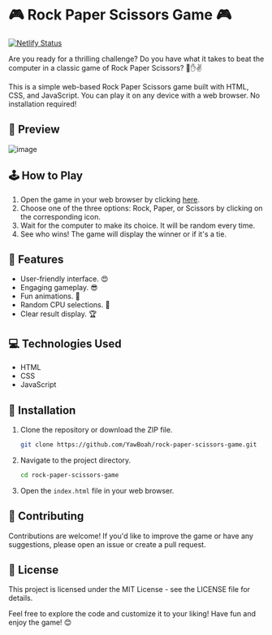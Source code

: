 # 🎮 Rock Paper Scissors Game 🎮
[![Netlify Status](https://api.netlify.com/api/v1/badges/cb92efa6-2cae-4d74-a8b2-0fbcf278ee8b/deploy-status)](https://app.netlify.com/sites/rpscissgame/deploys)

Are you ready for a thrilling challenge? Do you have what it takes to beat the computer in a classic game of Rock Paper Scissors? 🤘✋✌️

This is a simple web-based Rock Paper Scissors game built with HTML, CSS, and JavaScript. You can play it on any device with a web browser. No installation required!

## 📸 Preview
![image](https://github.com/YawBoah/Rock-Paper-Scissors-Game/assets/126890146/ae2af400-fe35-4748-81cf-63fc99fc590a)

## 🕹️ How to Play
1. Open the game in your web browser by clicking [here](https://rpscissgame.netlify.app).
2. Choose one of the three options: Rock, Paper, or Scissors by clicking on the corresponding icon.
3. Wait for the computer to make its choice. It will be random every time.
4. See who wins! The game will display the winner or if it's a tie.

## 🌟 Features
- User-friendly interface. 😍
- Engaging gameplay. 😎
- Fun animations. 🤩
- Random CPU selections. 🤖
- Clear result display. 🏆

## 💻 Technologies Used
- HTML
- CSS
- JavaScript

## 🔧 Installation
1. Clone the repository or download the ZIP file.
   ```bash
   git clone https://github.com/YawBoah/rock-paper-scissors-game.git
   ```

2. Navigate to the project directory.
   ```bash
   cd rock-paper-scissors-game
   ```

3. Open the `index.html` file in your web browser.


## 🙌 Contributing
Contributions are welcome! If you'd like to improve the game or have any suggestions, please open an issue or create a pull request.

## 📝 License
This project is licensed under the MIT License - see the LICENSE file for details.


Feel free to explore the code and customize it to your liking! Have fun and enjoy the game! 😊


